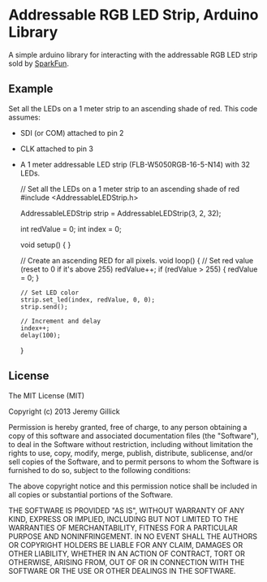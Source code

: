 Addressable RGB LED Strip, Arduino Library
=========================================

A simple arduino library for interacting with the addressable RGB LED strip sold by [SparkFun](https://www.sparkfun.com/products/11272).


Example
-------
Set all the LEDs on a 1 meter strip to an ascending shade of red. This code assumes:
  * SDI (or COM) attached to pin 2
  * CLK attached to pin 3
  * A 1 meter addressable LED strip (FLB-W5050RGB-16-5-N14) with 32 LEDs.


      // Set all the LEDs on a 1 meter strip to an ascending shade of red
      #include <AddressableLEDStrip.h>

      AddressableLEDStrip strip = AddressableLEDStrip(3, 2, 32);

      int redValue = 0;
      int index = 0;

      void setup()
      {
      }

      // Create an ascending RED for all pixels.
      void loop()
      {
        // Set red value (reset to 0 if it's above 255)
        redValue++;
        if (redValue > 255) {
          redValue = 0;
        }

        // Set LED color
        strip.set_led(index, redValue, 0, 0);
        strip.send();

        // Increment and delay
        index++;
        delay(100);
      }

License
-------
The MIT License (MIT)

Copyright (c) 2013 Jeremy Gillick

Permission is hereby granted, free of charge, to any person obtaining a copy of
this software and associated documentation files (the "Software"), to deal in
the Software without restriction, including without limitation the rights to
use, copy, modify, merge, publish, distribute, sublicense, and/or sell copies of
the Software, and to permit persons to whom the Software is furnished to do so,
subject to the following conditions:

The above copyright notice and this permission notice shall be included in all
copies or substantial portions of the Software.

THE SOFTWARE IS PROVIDED "AS IS", WITHOUT WARRANTY OF ANY KIND, EXPRESS OR
IMPLIED, INCLUDING BUT NOT LIMITED TO THE WARRANTIES OF MERCHANTABILITY, FITNESS
FOR A PARTICULAR PURPOSE AND NONINFRINGEMENT. IN NO EVENT SHALL THE AUTHORS OR
COPYRIGHT HOLDERS BE LIABLE FOR ANY CLAIM, DAMAGES OR OTHER LIABILITY, WHETHER
IN AN ACTION OF CONTRACT, TORT OR OTHERWISE, ARISING FROM, OUT OF OR IN
CONNECTION WITH THE SOFTWARE OR THE USE OR OTHER DEALINGS IN THE SOFTWARE.
